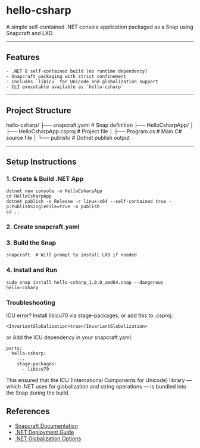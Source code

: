 # hello-csharp

A simple self-contained .NET console application packaged as a Snap using Snapcraft and LXD.

---

## Features
```
- .NET 8 self-contained build (no runtime dependency)
- Snapcraft packaging with strict confinement
- Includes `libicu` for Unicode and globalization support
- CLI executable available as `hello-csharp`
```
---

## Project Structure

hello-csharp/
├── snapcraft.yaml             # Snap definition
├── HelloCsharpApp/
│   ├── HelloCsharpApp.csproj  # Project file
│   ├── Program.cs             # Main C# source file
│   └── publish/               # Dotnet publish output

---

##  Setup Instructions

### 1. Create & Build .NET App

```
dotnet new console -n HelloCsharpApp
cd HelloCsharpApp
dotnet publish -c Release -r linux-x64 --self-contained true -p:PublishSingleFile=true -o publish
cd ..
```
### 2. Create snapcraft.yaml
### 3. Build the Snap
```
snapcraft  # Will prompt to install LXD if needed
```
### 4. Install and Run
```
sudo snap install hello-csharp_1.0.0_amd64.snap --dangerous
hello-csharp
```
### Troubleshooting
ICU error?
Install libicu70 via stage-packages, or add this to .csproj:
```
<InvariantGlobalization>true</InvariantGlobalization>
```
or
Add the ICU dependency in your snapcraft.yaml:
```
parts:
  hello-csharp:
    ...
    stage-packages:
      - libicu70
```
This ensured that the ICU (International Components for Unicode) library — which .NET uses for globalization and string operations — is bundled into the Snap during the build.

## References
- [Snapcraft Documentation](https://snapcraft.io/docs)
- [.NET Deployment Guide](https://learn.microsoft.com/en-us/dotnet/core/deploying/)
- [.NET Globalization Options](https://learn.microsoft.com/en-us/dotnet/core/runtime-config/globalization)

